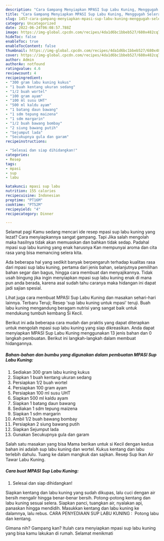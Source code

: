 ```yaml
---
description: "Cara Gampang Menyiapkan MPASI Sup Labu Kuning, Menggugah Selera"
title: "Cara Gampang Menyiapkan MPASI Sup Labu Kuning, Menggugah Selera"
slug: 1457-cara-gampang-menyiapkan-mpasi-sup-labu-kuning-menggugah-selera
category: Uncategorized
date: 2022-06-24T06:08:57.788Z
image: https://img-global.cpcdn.com/recipes/4da1d6bc1bbeb527/680x482cq70/mpasi-sup-labu-kuning-foto-resep-utama.jpg
hideToc: false
enableToc: true
enableTocContent: false
thumbnail: https://img-global.cpcdn.com/recipes/4da1d6bc1bbeb527/680x482cq70/mpasi-sup-labu-kuning-foto-resep-utama.jpg
cover: https://img-global.cpcdn.com/recipes/4da1d6bc1bbeb527/680x482cq70/mpasi-sup-labu-kuning-foto-resep-utama.jpg
author: Admin
authorAv: notfound
ratingvalue: 4.6
reviewcount: 4
recipeingredient:
- "300 gram labu kuning kukus"
- "1 buah kentang ukuran sedang"
- "1/2 buah wortel"
- "100 gram ayam"
- "100 ml susu UHT"
- "500 ml kaldu ayam"
- "1 batang daun bawang"
- "1 sdm tepung maizena"
- "1 sdm margarin"
- "1/2 buah bawang bombay"
- "2 siung bawang putih"
- "Sejumput lada"
- "Secukupnya gula dan garam"
recipeinstructions:

- "Selesai dan siap dihidangkan!"
categories:
- Resep
tags:
- mpasi
- sup
- labu

katakunci: mpasi sup labu 
nutrition: 155 calories
recipecuisine: Indonesian
preptime: "PT16M"
cooktime: "PT52M"
recipeyield: "4"
recipecategory: Dinner

---
```



Selamat pagi Kamu sedang mencari ide resep mpasi sup labu kuning yang lezat? Cara menyiapkannya sangat gampang. Tapi Jika salah mengolah maka hasilnya tidak akan memuaskan dan bahkan tidak sedap. Padahal mpasi sup labu kuning yang enak harusnya Kan mempunyai aroma dan cita rasa yang bisa memancing selera kita.


Ada beberapa hal yang sedikit banyak berpengaruh terhadap kualitas rasa dari mpasi sup labu kuning, pertama dari jenis bahan, selanjutnya pemilihan bahan segar dan bagus, hingga cara membuat dan menyajikannya. Tidak usah bingung jika ingin menyiapkan mpasi sup labu kuning enak di mana pun anda berada, karena asal sudah tahu caranya maka hidangan ini dapat jadi sajian spesial.

Lihat juga cara membuat MPASI Sup Labu Kuning dan masakan sehari-hari lainnya. Terbaru Teruji; Resep &#39;sup labu kuning untuk mpasi&#39; teruji. Buah labu kuning mengandung beragam nutrisi yang sangat baik untuk mendukung tumbuh kembang Si Kecil.


Berikut ini ada beberapa cara mudah dan praktis yang dapat diterapkan untuk mengolah mpasi sup labu kuning yang siap dikreasikan. Anda dapat menyiapkan MPASI Sup Labu Kuning menggunakan 13 jenis bahan dan 0 langkah pembuatan. Berikut ini langkah-langkah dalam membuat hidangannya.

<!--inarticleads1-->

##### Bahan-bahan dan bumbu yang digunakan dalam pembuatan MPASI Sup Labu Kuning:

1. Sediakan 300 gram labu kuning kukus
1. Siapkan 1 buah kentang ukuran sedang
1. Persiapkan 1/2 buah wortel
1. Persiapkan 100 gram ayam
1. Persiapkan 100 ml susu UHT
1. Siapkan 500 ml kaldu ayam
1. Siapkan 1 batang daun bawang
1. Sediakan 1 sdm tepung maizena
1. Siapkan 1 sdm margarin
1. Ambil 1/2 buah bawang bombay
1. Persiapkan 2 siung bawang putih
1. Siapkan Sejumput lada
1. Gunakan Secukupnya gula dan garam


Salah satu masakan yang bisa Mama berikan untuk si Kecil dengan kedua bahan ini adalah sup labu kuning dan wortel. Kukus kentang dan labu terlebih dahulu. Tuang ke dalam mangkuk dan sajikan. Resep Sup Ikan Air Tawar Labu Kuning. 

<!--inarticleads2-->

##### Cara buat MPASI Sup Labu Kuning:


1. Selesai dan siap dihidangkan!

Siapkan kentang dan labu kuning yang sudah dikupas, lalu cuci dengan air bersih mengalir hingga benar-benar bersih. Potong-potong kentang dan labu kuning sesuai selera. Siapkan panci, tuangkan air, nyalakan api, panaskan hingga mendidih. Masukkan kentang dan labu kuning ke dalamnya, lalu rebus. CARA PENYEDIAAN SUP LABU KUNING : ️ Potong labu dan kentang. 

Gimana nih? Gampang kan? Itulah cara menyiapkan mpasi sup labu kuning yang bisa kamu lakukan di rumah. Selamat menikmati

